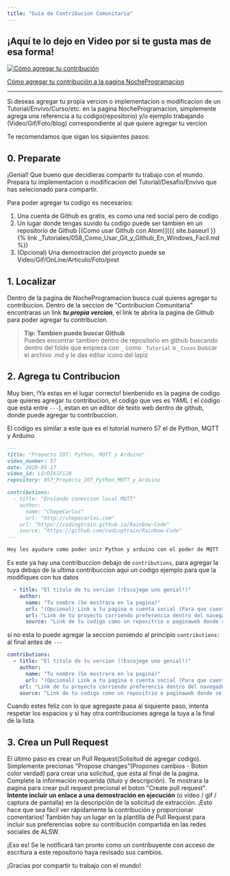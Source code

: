 ```yaml
---
title: "Guia de Contribucion Comunitaria"
---
```


## ¡Aquí te lo dejo en Video por si te gusta mas de esa forma!

[![Cómo agregar tu contribución](http://i3.ytimg.com/vi/9BZzxlyFfHM/hqdefault.jpg)](https://youtu.be/9BZzxlyFfHM)

[Cómo agregar tu contribución a la pagina NocheProgramacion](https://youtu.be/9BZzxlyFfHM)

---

Si deseas agregar tu propia vercion o implementacion o modificacion de un Tutorial/Envivo/Curso/etc. en la pagina NocheProgramacion, simplemente agrega una referencia a tu codigo(repositorio) y/o ejemplo trabajando (Video/Gif/Foto/blog) correspondiente al que quiere agregar tu vercion  

Te recomendamos que sigan los siquientes pasos:

## 0. Preparate

¡Genial! Que bueno que decidieras compartir tu trabajo con el mundo. Prepara tu implementacion o modificacion del Tutorial/Desafio/Envivo que has selecionado para compartir.

Para poder agregar tu codigo es necesarios:

1. Una cuenta de Github es gratis, es como una red social pero de codigo
2. Un lugar donde tengas suvido tu codigo puede ser tambien en un repositorio de Github [(Como usar Github con Atom)]({{ site.baseurl }}{% link _Tutoriales/058_Como_Usar_Git_y_Github_En_Windows_Facil.md %})
3. (Opcional) Una demostracion del proyecto puede se Video/Gif/OnLine/Articulo/Foto/post


## 1. Localizar

Dentro de la pagina de NocheProgramacion busca cual quieres agregar tu contribucion. Dentro de la seccion de "Contribucion Comunitaria" encontraras un link ***tu propia vercion***, el link te abrira la pagina de Github para poder agregar tu contribucion.

> **Tip: Tambien puede buscar Github**  
> Puedes encontrar tambien dentro de repositorio en github buscando dentro del folde que empieza con `_` como `_Tutorial` o `_Cusos` buscar el archivo .md y le das editar icono del lapiz

## 2. Agrega tu Contribucion

Muy bien, !Ya estas en el lugar correcto! bienbenido es la pagina de codigo que quieres agregar tu contribucion, el codigo que ves es YAML ( el codigo que esta entre `---`), estan en un editor de texto web dentro de github, donde puede agregar tu contribuccion.  

El codigo es similar a este que es el tutorial numero 57 el de Python, MQTT y Arduino

``` markdown
---
title: "Proyecto IOT: Python, MQTT y Arduino"
video_number: 57
date: 2020-05-17
video_id: LSrDIklFiJ8
repository: 057_Proyecto_IOT_Python_MQTT_y_Arduino

contributions:
  - title: "Enviando coneccion local MQTT"
    author:
      name: "ChepeCarlos"
      url: "http://chepecarlos.com"
    url: "https://codingtrain.github.io/Rainbow-Code"
    source: "https://github.com/codingtrain/Rainbow-Code"
---

Hoy les ayudare como poder unir Python y arduino con el poder de MQTT
```

Es este ya hay una contribuccion debajo de `contributions`, para agregar la tuya debajo de la ultima contribuccion aqui un codigo ejemplo para que la modifiques con tus datos

``` yaml
  - title: "El titulo de tu vercion (!Escojege uno genial!)"
    author:
      name: "Tu nombre (Se mostrara en la pagina)"
      url: "(Opcional) Link a tu pagina o cuenta social (Para que cuentren mas trabajo tuyo)"
      url: "Link de tu proyecto corriendo preferencia dentro del navegador o video o gif"
      source: "Link de tu codigo como un repositrio o paginaweb donde se puede ver tu vercion del codigo fuente"
```

si no esta lo puede agregar la seccion poniendo al principio `contributions:` al final antes de `---`

``` yaml
contributions:
  - title: "El titulo de tu vercion (!Escojege uno genial!)"
    author:
      name: "Tu nombre (Se mostrara en la pagina)"
      url: "(Opcional) Link a tu pagina o cuenta social (Para que cuentren mas trabajo tuyo)"
    url: "Link de tu proyecto corriendo preferencia dentro del navegador o video o gif"
    source: "Link de tu codigo como un repositrio o paginaweb donde se puede ver tu vercion del codigo fuente"
```

Cuando estes feliz con lo que agregaste pasa al siquiente paso, intenta respetar los espacios y si hay otra contribuciones agrega la tuya a la final de la lista  

## 3. Crea un Pull Request

El último paso es crear un Pull Request(Solisitud de agregar codigo). Simplemente precionas "Propose changes"(Propones cambios - Boton color verdad) para crear una solicitud, que esta al final de la pagina. Complete la información requerida (título y descripción).
Te mostrara la pagina para crear pull request precional el boton "Create pull request". **Intente incluir un enlace a una demostración en ejecución** (o video / gif / captura de pantalla) en la descripción de la solicitud de extracción. ¡Esto hace que sea fácil ver rápidamente la contribución y proporcionar comentarios! También hay un lugar en la plantilla de Pull Request para incluir sus preferencias sobre su contribución compartida en las redes sociales de ALSW.

¡Eso es! Se le notificará tan pronto como un contribuyente con acceso de escritura a este repositorio haya revisado sus cambios.

¡Gracias por compartir tu trabajo con el mundo!
